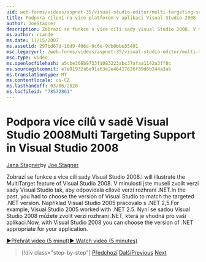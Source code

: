 ```yaml
---
uid: web-forms/videos/aspnet-35/visual-studio-editor/multi-targeting-support-in-visual-studio-2008
title: Podpora cílení na více platforem v aplikaci Visual Studio 2008 | Microsoft Docs
author: JoeStagner
description: Zobrazí se funkce s více cíli sady Visual Studio 2008. V minulosti jste museli zvolit verzi sady Visual Studio tak, aby odpovídala cílovému rozhraní .NET...
ms.author: riande
ms.date: 11/15/2007
ms.assetid: 297bd67d-10d9-406d-9c6e-9db0bbe35491
msc.legacyurl: /web-forms/videos/aspnet-35/visual-studio-editor/multi-targeting-support-in-visual-studio-2008
msc.type: video
ms.openlocfilehash: a5cbe366b9733f1083223abc37afaa1142a3ff8c
ms.sourcegitcommit: e7e91932a6e91a63e2e46417626f39d6b244a3ab
ms.translationtype: MT
ms.contentlocale: cs-CZ
ms.lasthandoff: 03/06/2020
ms.locfileid: "78572861"
---
```

# <a name="multi-targeting-support-in-visual-studio-2008"></a><span data-ttu-id="8b109-104">Podpora více cílů v sadě Visual Studio 2008</span><span class="sxs-lookup"><span data-stu-id="8b109-104">Multi Targeting Support in Visual Studio 2008</span></span>

<span data-ttu-id="8b109-105">[Jana Stagner](https://github.com/JoeStagner)</span><span class="sxs-lookup"><span data-stu-id="8b109-105">by [Joe Stagner](https://github.com/JoeStagner)</span></span>

<span data-ttu-id="8b109-106">Zobrazí se funkce s více cíli sady Visual Studio 2008.</span><span class="sxs-lookup"><span data-stu-id="8b109-106">I will illustrate the MultiTarget feature of Visual Studio 2008.</span></span> <span data-ttu-id="8b109-107">V minulosti jste museli zvolit verzi sady Visual Studio tak, aby odpovídala cílové verzi rozhraní .NET.</span><span class="sxs-lookup"><span data-stu-id="8b109-107">In the past, you had to choose the version of Visual Studio to match the targeted .NET version.</span></span> <span data-ttu-id="8b109-108">Například Visual Studio 2005 pracovalo s .NET 2,5.</span><span class="sxs-lookup"><span data-stu-id="8b109-108">For example, Visual Studio 2005 worked with .NET 2.5.</span></span> <span data-ttu-id="8b109-109">Nyní se sadou Visual Studio 2008 můžete zvolit verzi rozhraní .NET, která je vhodná pro vaši aplikaci.</span><span class="sxs-lookup"><span data-stu-id="8b109-109">Now, with Visual Studio 2008 you can choose the version of .NET appropriate for your application.</span></span>

[<span data-ttu-id="8b109-110">&#9654;Přehrát video (5 minut)</span><span class="sxs-lookup"><span data-stu-id="8b109-110">&#9654; Watch video (5 minutes)</span></span>](https://channel9.msdn.com/Blogs/ASP-NET-Site-Videos/multi-targeting-support-in-visual-studio-2008)

> [!div class="step-by-step"]
> <span data-ttu-id="8b109-111">[Předchozí](javascript-debugging-in-visual-studio-2008.md)
> [Další](intellisense-for-jscript-and-aspnet-ajax.md)</span><span class="sxs-lookup"><span data-stu-id="8b109-111">[Previous](javascript-debugging-in-visual-studio-2008.md)
[Next](intellisense-for-jscript-and-aspnet-ajax.md)</span></span>
